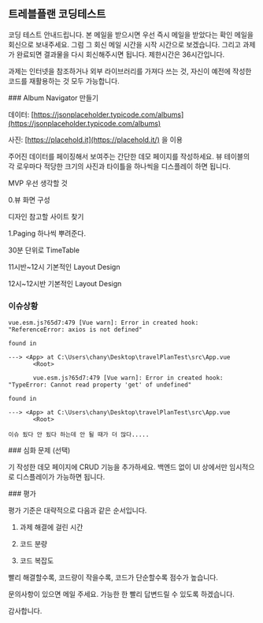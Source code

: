 ## 트레블플랜 코딩테스트



코딩 테스트 안내드립니다. 본 메일을 받으시면 우선 즉시 메일을 받았다는 확인 메일을 회신으로 보내주세요. 그럼 그 회신 메일 시간을 시작 시간으로 보겠습니다. 그리고 과제가 완료되면 결과물을 다시 회신해주시면 됩니다. 제한시간은 36시간입니다.

과제는 인터넷을 참조하거나 외부 라이브러리를 가져다 쓰는 것, 자신이 예전에 작성한 코드를 재활용하는 것 모두 가능합니다.

\### Album Navigator 만들기

데이터: [https://jsonplaceholder.typicode.com/albums](https://jsonplaceholder.typicode.com/albums)

사진: [https://placehold.it](https://placehold.it/) 을 이용

주어진 데이터를 페이징해서 보여주는 간단한 데모 페이지를 작성하세요. 뷰 테이블의 각 로우마다 적당한 크기의 사진과 타이틀을 하나씩을 디스플레이 하면 됩니다.







MVP 우선 생각할 것 

0.뷰 화면 구성 

디자인 참고할 사이트 찾기 



1.Paging 하나씩 뿌려준다. 





30분 단위로 TimeTable 

11시반~12시 기본적인 Layout Design 

12시~12시반 기본적인 Layout Design



### 이슈상황

````
vue.esm.js?65d7:479 [Vue warn]: Error in created hook: "ReferenceError: axios is not defined"

found in

---> <App> at C:\Users\chany\Desktop\travelPlanTest\src\App.vue
       <Root>
       
       vue.esm.js?65d7:479 [Vue warn]: Error in created hook: "TypeError: Cannot read property 'get' of undefined"

found in

---> <App> at C:\Users\chany\Desktop\travelPlanTest\src\App.vue
       <Root>

이슈 됬다 안 됬다 하는데 안 될 때가 더 많다.....

````









\### 심화 문제 (선택)

기 작성한 데모 페이지에 CRUD 기능을 추가하세요. 백엔드 없이 UI 상에서만 임시적으로 디스플레이가 가능하면 됩니다.



\### 평가

평가 기준은 대략적으로 다음과 같은 순서입니다.

 1. 과제 해결에 걸린 시간

 2. 코드 분량

 3. 코드 복잡도

빨리 해결할수록, 코드량이 작을수록, 코드가 단순할수록 점수가 높습니다.

문의사항이 있으면 메일 주세요. 가능한 한 빨리 답변드릴 수 있도록 하겠습니다.

감사합니다.
